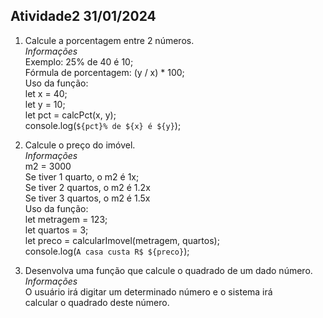 
## Atividade2 31/01/2024

1. Calcule a porcentagem entre 2 números.  
*Informações*  
Exemplo: 25% de 40 é 10;  
Fórmula de porcentagem: (y / x) * 100;  
Uso da função:  
let x = 40;  
let y = 10;  
let pct = calcPct(x, y);  
console.log(`${pct}% de ${x} é ${y}`);

2. Calcule o preço do imóvel.  
*Informações*  
  m2 = 3000  
  Se tiver 1 quarto, o m2 é 1x;  
  Se tiver 2 quartos, o m2 é 1.2x  
  Se tiver 3 quartos, o m2 é 1.5x  
Uso da função:  
let metragem = 123;  
let quartos = 3;  
let preco = calcularImovel(metragem, quartos);  
console.log(`A casa custa R$ ${preco}`); 

3. Desenvolva uma função que calcule o quadrado de um 
dado número.  
*Informações*  
O usuário irá digitar um determinado número e o sistema irá  
calcular o quadrado deste número.  

